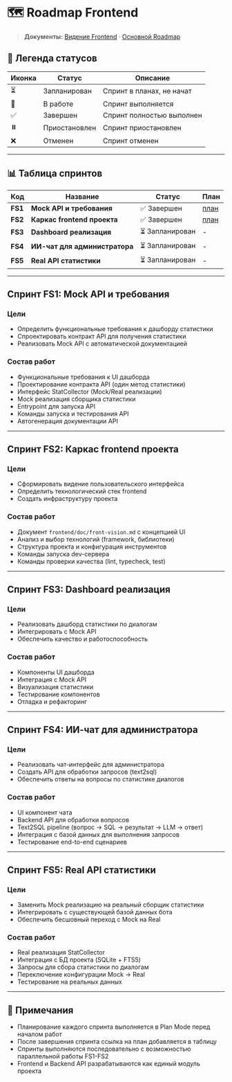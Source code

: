 # 🗺️ Roadmap Frontend

> **Документы:** [Видение Frontend](front-vision.md) · [Основной Roadmap](../../docs/roadmap.md)

## 📝 Легенда статусов

| Иконка | Статус | Описание |
|--------|--------|----------|
| ⏳ | Запланирован | Спринт в планах, не начат |
| 🔄 | В работе | Спринт выполняется |
| ✅ | Завершен | Спринт полностью выполнен |
| ⏸️ | Приостановлен | Спринт приостановлен |
| ❌ | Отменен | Спринт отменен |

---

## 📊 Таблица спринтов

| Код | Название | Статус | План |
|-----|----------|--------|------|
| **FS1** | **Mock API и требования** | ✅ Завершен | [план](plans/fs1-mock-api-plan.md) |
| **FS2** | **Каркас frontend проекта** | ✅ Завершен | [план](plans/s2-init-plan.md) |
| **FS3** | **Dashboard реализация** | ⏳ Запланирован | - |
| **FS4** | **ИИ-чат для администратора** | ⏳ Запланирован | - |
| **FS5** | **Real API статистики** | ⏳ Запланирован | - |

---

## Спринт FS1: Mock API и требования

### Цели
- Определить функциональные требования к дашборду статистики
- Спроектировать контракт API для получения статистики
- Реализовать Mock API с автоматической документацией

### Состав работ
- Функциональные требования к UI дашборда
- Проектирование контракта API (один метод статистики)
- Интерфейс StatCollector (Mock/Real реализации)
- Mock реализация сборщика статистики
- Entrypoint для запуска API
- Команды запуска и тестирования API
- Автогенерация документации API

---

## Спринт FS2: Каркас frontend проекта

### Цели
- Сформировать видение пользовательского интерфейса
- Определить технологический стек frontend
- Создать инфраструктуру проекта

### Состав работ
- Документ `frontend/doc/front-vision.md` с концепцией UI
- Анализ и выбор технологий (framework, библиотеки)
- Структура проекта и конфигурация инструментов
- Команды запуска dev-сервера
- Команды проверки качества (lint, typecheck, test)

---

## Спринт FS3: Dashboard реализация

### Цели
- Реализовать дашборд статистики по диалогам
- Интегрировать с Mock API
- Обеспечить качество и работоспособность

### Состав работ
- Компоненты UI дашборда
- Интеграция с Mock API
- Визуализация статистики
- Тестирование компонентов
- Отладка и рефакторинг

---

## Спринт FS4: ИИ-чат для администратора

### Цели
- Реализовать чат-интерфейс для администратора
- Создать API для обработки запросов (text2sql)
- Обеспечить ответы на вопросы по статистике диалогов

### Состав работ
- UI компонент чата
- Backend API для обработки вопросов
- Text2SQL pipeline (вопрос → SQL → результат → LLM → ответ)
- Интеграция с базой данных для выполнения запросов
- Тестирование end-to-end сценариев

---

## Спринт FS5: Real API статистики

### Цели
- Заменить Mock реализацию на реальный сборщик статистики
- Интегрировать с существующей базой данных бота
- Обеспечить бесшовный переход с Mock на Real

### Состав работ
- Real реализация StatCollector
- Интеграция с БД проекта (SQLite + FTS5)
- Запросы для сбора статистики по диалогам
- Переключение конфигурации Mock → Real
- Тестирование на реальных данных

---

## 📌 Примечания

- Планирование каждого спринта выполняется в Plan Mode перед началом работ
- После завершения спринта ссылка на план добавляется в таблицу
- Спринты выполняются последовательно с возможностью параллельной работы FS1-FS2
- Frontend и Backend API разрабатываются как единый модуль проекта

